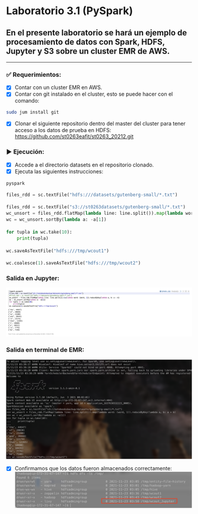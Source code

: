 # Laboratorio 3.1 (PySpark)

## En el presente laboratorio se hará un ejemplo de procesamiento de datos con Spark, HDFS, Jupyter y S3 sobre un cluster EMR de AWS.

---

### :white_check_mark: Requerimientos:

- [x] Contar con un cluster EMR en AWS.
- [x] Contar con git instalado en el cluster, esto se puede hacer con el comando:

```bash
sudo jum install git
```

- [x] Clonar el siguiente repositorio dentro del master del cluster para tener acceso a los datos de prueba en HDFS: https://github.com/st0263eafit/st0263_20212.git

### :arrow_forward: Ejecución:

- [x] Accede a el directorio datasets en el repositorio clonado.
- [x] Ejecuta las siguientes instrucciones:

```bash
pyspark
```

```python
files_rdd = sc.textFile("hdfs:///datasets/gutenberg-small/*.txt")

files_rdd = sc.textFile("s3://st0263datasets/gutenberg-small/*.txt")
wc_unsort = files_rdd.flatMap(lambda line: line.split()).map(lambda word: (word, 1)).reduceByKey(lambda a, b: a + b)
wc = wc_unsort.sortBy(lambda a: -a[1])

for tupla in wc.take(10):
    print(tupla)

wc.saveAsTextFile("hdfs:///tmp/wcout1")

wc.coalesce(1).saveAsTextFile("hdfs:///tmp/wcout2")
```

### Salida en Jupyter:

![img](3_1_output1.png)

### Salida en terminal de EMR:

![img](sa.png)

- [x] Confirmamos que los datos fueron almacenados correctamente:
      ![img](save.png)
